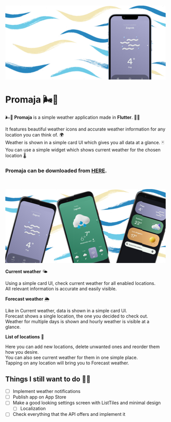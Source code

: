![Header](https://raw.githubusercontent.com/jokilic/promaja/main/screenshots/header-wide.png)

# Promaja 🌬️🍃

🌬️🍃 **Promaja** is a simple weather application made in **Flutter**. 👨‍💻

It features beautiful weather icons and accurate weather information for any location you can think of. 🌍\
Weather is shown in a simple card UI which gives you all data at a glance. 🃏\
You can use a simple widget which shows current weather for the chosen location 🌡️

### Promaja can be downloaded from [HERE](https://play.google.com/store/apps/details?id=com.josipkilic.promaja).
&nbsp;

![Multi](https://raw.githubusercontent.com/jokilic/promaja/main/screenshots/multi.png)

**Current weather** 🌤️

Using a simple card UI, check current weather for all enabled locations.\
All relevant information is accurate and easily visible.


**Forecast weather** 🌦️

Like in Current weather, data is shown in a simple card UI.\
Forecast shows a single location, the one you decided to check out.\
Weather for multiple days is shown and hourly weather is visible at a glance.

**List of locations** 📍

Here you can add new locations, delete unwanted ones and reorder them how you desire.\
You can also see current weather for them in one simple place.\
Tapping on any location will bring you to Forecast weather.

## Things I still want to do 👷‍♂️

- [ ] Implement weather notifications
- [ ] Publish app on App Store
- [ ] Make a good looking settings screen with ListTiles and minimal design
    - [ ] Localization
- [ ] Check everything that the API offers and implement it
